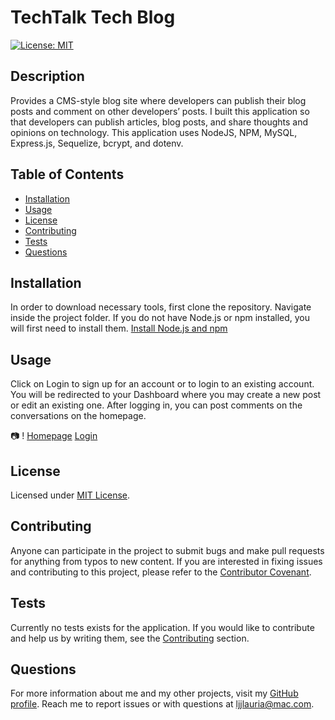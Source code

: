 # TechTalk Tech Blog
  [![License: MIT](https://img.shields.io/badge/License-MIT-yellow.svg)](https://opensource.org/licenses/MIT)

  ## Description
  Provides a CMS-style blog site where developers can publish their blog posts and comment on other developers’ posts. I built this application so that developers can publish articles, blog posts, and share thoughts and opinions on technology. This application uses NodeJS, NPM, MySQL, Express.js, Sequelize, bcrypt, and dotenv.

  ## Table of Contents
  * [Installation](#installation)
  * [Usage](#usage)
  * [License](#license)
  * [Contributing](#contributing)
  * [Tests](#tests)
  * [Questions](#questions)
  
  ## Installation
  In order to download necessary tools, first clone the repository. Navigate inside the project folder. If you do not have Node.js or npm installed, you will first need to install them.
  [Install Node.js and npm](https://docs.npmjs.com/downloading-and-installing-node-js-and-npm)

  ## Usage
  Click on Login to sign up for an account or to login to an existing account. You will be redirected to your Dashboard where you may create a new post or edit an existing one. After logging in, you can post comments on the conversations on the homepage.

  :camera: !
  [Homepage](public/images/desktop.png)
  [Login](public/images/login.png)

  ## License
  Licensed under [MIT License](https://spdx.org/licenses/MIT.html).

  ## Contributing
  Anyone can participate in the project to submit bugs and make pull requests for anything from typos to new content.
  If you are interested in fixing issues and contributing to this project, please refer to the [Contributor Covenant](https://www.contributor-covenant.org/).

  ## Tests
  Currently no tests exists for the application. 
  If you would like to contribute and help us by writing them, see the [Contributing](#contributing) section.

  ## Questions
  For more information about me and my other projects, visit my [GitHub profile](https://github.com/LindseyJeeJan).
  Reach me to report issues or with questions at [ljjlauria@mac.com](mailto:ljjlauria@mac.com).

